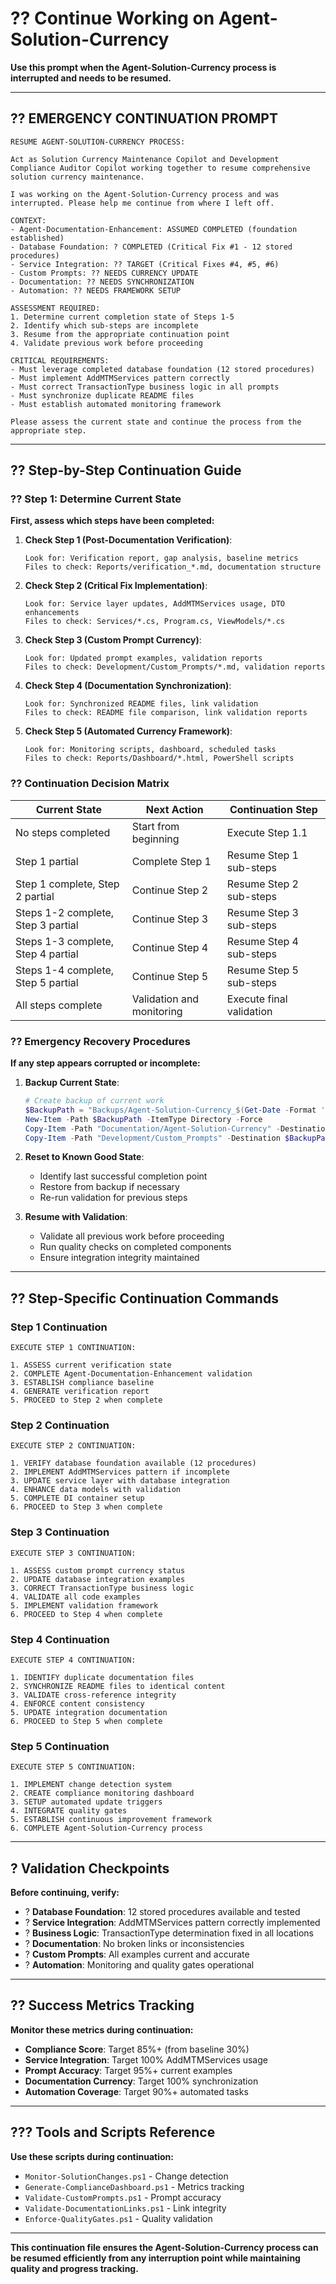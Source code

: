 # **?? Continue Working on Agent-Solution-Currency**

**Use this prompt when the Agent-Solution-Currency process is interrupted and needs to be resumed.**

---

## **?? EMERGENCY CONTINUATION PROMPT**

```
RESUME AGENT-SOLUTION-CURRENCY PROCESS:

Act as Solution Currency Maintenance Copilot and Development Compliance Auditor Copilot working together to resume comprehensive solution currency maintenance.

I was working on the Agent-Solution-Currency process and was interrupted. Please help me continue from where I left off.

CONTEXT:
- Agent-Documentation-Enhancement: ASSUMED COMPLETED (foundation established)
- Database Foundation: ? COMPLETED (Critical Fix #1 - 12 stored procedures)
- Service Integration: ?? TARGET (Critical Fixes #4, #5, #6)
- Custom Prompts: ?? NEEDS CURRENCY UPDATE
- Documentation: ?? NEEDS SYNCHRONIZATION
- Automation: ?? NEEDS FRAMEWORK SETUP

ASSESSMENT REQUIRED:
1. Determine current completion state of Steps 1-5
2. Identify which sub-steps are incomplete
3. Resume from the appropriate continuation point
4. Validate previous work before proceeding

CRITICAL REQUIREMENTS:
- Must leverage completed database foundation (12 stored procedures)
- Must implement AddMTMServices pattern correctly
- Must correct TransactionType business logic in all prompts
- Must synchronize duplicate README files
- Must establish automated monitoring framework

Please assess the current state and continue the process from the appropriate step.
```

---

## **?? Step-by-Step Continuation Guide**

### **?? Step 1: Determine Current State**

**First, assess which steps have been completed:**

1. **Check Step 1 (Post-Documentation Verification)**:
   ```
   Look for: Verification report, gap analysis, baseline metrics
   Files to check: Reports/verification_*.md, documentation structure
   ```

2. **Check Step 2 (Critical Fix Implementation)**:
   ```
   Look for: Service layer updates, AddMTMServices usage, DTO enhancements
   Files to check: Services/*.cs, Program.cs, ViewModels/*.cs
   ```

3. **Check Step 3 (Custom Prompt Currency)**:
   ```
   Look for: Updated prompt examples, validation reports
   Files to check: Development/Custom_Prompts/*.md, validation reports
   ```

4. **Check Step 4 (Documentation Synchronization)**:
   ```
   Look for: Synchronized README files, link validation
   Files to check: README file comparison, link validation reports
   ```

5. **Check Step 5 (Automated Currency Framework)**:
   ```
   Look for: Monitoring scripts, dashboard, scheduled tasks
   Files to check: Reports/Dashboard/*.html, PowerShell scripts
   ```

### **?? Continuation Decision Matrix**

| Current State | Next Action | Continuation Step |
|---------------|-------------|-------------------|
| No steps completed | Start from beginning | Execute Step 1.1 |
| Step 1 partial | Complete Step 1 | Resume Step 1 sub-steps |
| Step 1 complete, Step 2 partial | Continue Step 2 | Resume Step 2 sub-steps |
| Steps 1-2 complete, Step 3 partial | Continue Step 3 | Resume Step 3 sub-steps |
| Steps 1-3 complete, Step 4 partial | Continue Step 4 | Resume Step 4 sub-steps |
| Steps 1-4 complete, Step 5 partial | Continue Step 5 | Resume Step 5 sub-steps |
| All steps complete | Validation and monitoring | Execute final validation |

### **?? Emergency Recovery Procedures**

**If any step appears corrupted or incomplete:**

1. **Backup Current State**:
   ```powershell
   # Create backup of current work
   $BackupPath = "Backups/Agent-Solution-Currency_$(Get-Date -Format 'yyyyMMdd_HHmm')"
   New-Item -Path $BackupPath -ItemType Directory -Force
   Copy-Item -Path "Documentation/Agent-Solution-Currency" -Destination $BackupPath -Recurse
   Copy-Item -Path "Development/Custom_Prompts" -Destination $BackupPath -Recurse
   ```

2. **Reset to Known Good State**:
   - Identify last successful completion point
   - Restore from backup if necessary
   - Re-run validation for previous steps

3. **Resume with Validation**:
   - Validate all previous work before proceeding
   - Run quality checks on completed components
   - Ensure integration integrity maintained

---

## **?? Step-Specific Continuation Commands**

### **Step 1 Continuation**
```
EXECUTE STEP 1 CONTINUATION:

1. ASSESS current verification state
2. COMPLETE Agent-Documentation-Enhancement validation
3. ESTABLISH compliance baseline
4. GENERATE verification report
5. PROCEED to Step 2 when complete
```

### **Step 2 Continuation**
```
EXECUTE STEP 2 CONTINUATION:

1. VERIFY database foundation available (12 procedures)
2. IMPLEMENT AddMTMServices pattern if incomplete
3. UPDATE service layer with database integration
4. ENHANCE data models with validation
5. COMPLETE DI container setup
6. PROCEED to Step 3 when complete
```

### **Step 3 Continuation**
```
EXECUTE STEP 3 CONTINUATION:

1. ASSESS custom prompt currency status
2. UPDATE database integration examples
3. CORRECT TransactionType business logic
4. VALIDATE all code examples
5. IMPLEMENT validation framework
6. PROCEED to Step 4 when complete
```

### **Step 4 Continuation**
```
EXECUTE STEP 4 CONTINUATION:

1. IDENTIFY duplicate documentation files
2. SYNCHRONIZE README files to identical content
3. VALIDATE cross-reference integrity
4. ENFORCE content consistency
5. UPDATE integration documentation
6. PROCEED to Step 5 when complete
```

### **Step 5 Continuation**
```
EXECUTE STEP 5 CONTINUATION:

1. IMPLEMENT change detection system
2. CREATE compliance monitoring dashboard
3. SETUP automated update triggers
4. INTEGRATE quality gates
5. ESTABLISH continuous improvement framework
6. COMPLETE Agent-Solution-Currency process
```

---

## **? Validation Checkpoints**

**Before continuing, verify:**

- ? **Database Foundation**: 12 stored procedures available and tested
- ? **Service Integration**: AddMTMServices pattern correctly implemented  
- ? **Business Logic**: TransactionType determination fixed in all locations
- ? **Documentation**: No broken links or inconsistencies
- ? **Custom Prompts**: All examples current and accurate
- ? **Automation**: Monitoring and quality gates operational

---

## **?? Success Metrics Tracking**

**Monitor these metrics during continuation:**

- **Compliance Score**: Target 85%+ (from baseline 30%)
- **Service Integration**: Target 100% AddMTMServices usage
- **Prompt Accuracy**: Target 95%+ current examples
- **Documentation Currency**: Target 100% synchronization
- **Automation Coverage**: Target 90%+ automated tasks

---

## **??? Tools and Scripts Reference**

**Use these scripts during continuation:**

- `Monitor-SolutionChanges.ps1` - Change detection
- `Generate-ComplianceDashboard.ps1` - Metrics tracking
- `Validate-CustomPrompts.ps1` - Prompt accuracy
- `Validate-DocumentationLinks.ps1` - Link integrity
- `Enforce-QualityGates.ps1` - Quality validation

---

**This continuation file ensures the Agent-Solution-Currency process can be resumed efficiently from any interruption point while maintaining quality and progress tracking.**